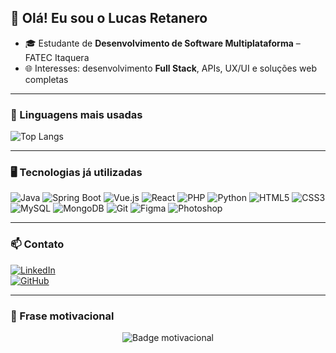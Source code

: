 ## 👋 Olá! Eu sou o Lucas Retanero

- 🎓 Estudante de **Desenvolvimento de Software Multiplataforma** – FATEC Itaquera  
- 🌐 Interesses: desenvolvimento **Full Stack**, APIs, UX/UI e soluções web completas

---

### 🧠 Linguagens mais usadas

![Top Langs](https://github-readme-stats.vercel.app/api/top-langs/?username=Lucas-Retanero&layout=compact&theme=tokyonight)

---

### 🖥️ Tecnologias já utilizadas

![Java](https://img.shields.io/badge/Java-ED8B00?style=for-the-badge&logo=java&logoColor=white)
![Spring Boot](https://img.shields.io/badge/Spring_Boot-6DB33F?style=for-the-badge&logo=spring-boot&logoColor=white)
![Vue.js](https://img.shields.io/badge/Vue.js-35495E?style=for-the-badge&logo=vue.js&logoColor=4FC08D)
![React](https://img.shields.io/badge/React-61DAFB?style=for-the-badge&logo=react&logoColor=white)
![PHP](https://img.shields.io/badge/PHP-777BB4?style=for-the-badge&logo=php&logoColor=white)
![Python](https://img.shields.io/badge/Python-3776AB?style=for-the-badge&logo=python&logoColor=white)
![HTML5](https://img.shields.io/badge/HTML5-E34F26?style=for-the-badge&logo=html5&logoColor=white)
![CSS3](https://img.shields.io/badge/CSS3-1572B6?style=for-the-badge&logo=css3&logoColor=white)
![MySQL](https://img.shields.io/badge/MySQL-4479A1?style=for-the-badge&logo=mysql&logoColor=white)
![MongoDB](https://img.shields.io/badge/MongoDB-4EA94B?style=for-the-badge&logo=mongodb&logoColor=white)
![Git](https://img.shields.io/badge/Git-F05032?style=for-the-badge&logo=git&logoColor=white)
![Figma](https://img.shields.io/badge/Figma-F24E1E?style=for-the-badge&logo=figma&logoColor=white)
![Photoshop](https://img.shields.io/badge/Photoshop-31A8FF?style=for-the-badge&logo=adobe-photoshop&logoColor=white)

---

### 📫 Contato

[![LinkedIn](https://img.shields.io/badge/LinkedIn-0077B5?logo=linkedin&logoColor=white)](https://www.linkedin.com/in/lucas-retanero/)  
[![GitHub](https://img.shields.io/badge/GitHub-181717?logo=github&logoColor=white)](https://github.com/Lucas-Retanero)  

---

### 💬 Frase motivacional

<p align="center">
 <img src="https://readme-typing-svg.herokuapp.com/?color=FFD700&size=20&center=true&vCenter=true&width=800&lines=Apaixone-se+pelo+processo,+n%C3%A3o+s%C3%B3+pelo+produto+final." alt="Badge motivacional" />
</p>
